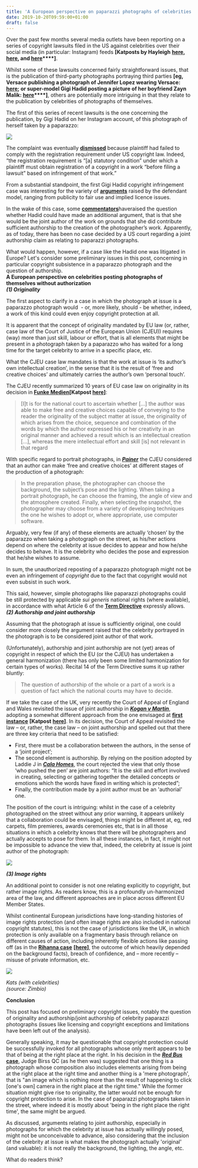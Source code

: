 ```yaml
---
title: 'A European perspective on paparazzi photographs of celebrities and lawsuits against celebrities over the posting of photographs of themselves '
date: 2019-10-20T09:59:00+01:00
draft: false
---
```


Over the past few months several media outlets have been reporting on a series of copyright lawsuits filed in the US against celebrities over their social media (in particular: Instagram) feeds **\[Katposts by Hayleigh** **[here](http://ipkitten.blogspot.com/2019/02/gigi-hadid-faces-another-copyright.html), [here](http://ipkitten.blogspot.com/2019/07/gigi-hadid-smile-for-copyright.html), and [here](http://ipkitten.blogspot.com/2019/08/gigi-hadid-instagram-copyright.html)****\]**.  
  
Whilst some of these lawsuits concerned fairly straightforward issues, that is the publication of third-party photographs portraying third parties **\[eg, Versace publishing a photograph of Jennifer Lopez wearing Versace:** **[here](http://www.thefashionlaw.com/home/versace-is-being-sued-for-posting-jlo-photos-on-instagram); or super-model Gigi Hadid posting a picture of her boyfriend Zayn Malik: [here](http://www.thefashionlaw.com/home/gigi-hadid-is-being-sued-for-a-third-time-for-posting-anothers-photo-on-her-instagram)****\]**, others are potentially more intriguing in that they relate to the publication by celebrities of photographs of themselves.

  
The first of this series of recent lawsuits is the one concerning the publication, by Gigi Hadid on her Instagram account, of this photograph of herself taken by a paparazzo: 

  

  

[![](https://1.bp.blogspot.com/-P0XyvDwVJgQ/XawUBUsqEkI/AAAAAAAAM1o/hdZZIMMakwQ15GRgPSx_Z-tf52funI0aQCLcBGAsYHQ/s320/spl5032602_024-embed_2019.jpg)](https://1.bp.blogspot.com/-P0XyvDwVJgQ/XawUBUsqEkI/AAAAAAAAM1o/hdZZIMMakwQ15GRgPSx_Z-tf52funI0aQCLcBGAsYHQ/s1600/spl5032602_024-embed_2019.jpg)

  

The complaint was eventually [**dismissed**](https://www.hollywoodreporter.com/thr-esq/gigi-hadid-beats-instagram-post-copyright-lawsuit-1225393) because plaintiff had failed to comply with the registration requirement under US copyright law. Indeed, “the registration requirement is “\[a\] statutory condition” under which a plaintiff must obtain registration of a copyright in a work “before filing a lawsuit” based on infringement of that work.”  
  
From a substantial standpoint, the first Gigi Hadid copyright infringement case was interesting for the variety of [**arguments**](http://www.thefashionlaw.com/home/supermodel-gigi-hadid-calls-instagram-photo-at-center-of-paparazzi-lawsuit-fair-use) raised by the defendant model, ranging from publicity to fair use and implied licence issues.  
  
In the wake of this case, some [**commentators**](https://www.hollywoodreporter.com/thr-esq/gigi-hadid-heroine-copyright-revolution-guest-column-1226378)haveraised the question whether Hadid could have made an additional argument, that is that she would be the joint author of the work on grounds that she did contribute sufficient authorship to the creation of the photographer’s work. Apparently, as of today, there has been no case decided by a US court regarding a joint authorship claim as relating to paparazzi photographs.  
  
What would happen, however, if a case like the Hadid one was litigated in Europe? Let's consider some preliminary issues in this post, concerning in particular copyright subsistence in a paparazzo photograph and the question of authorship.  
**A European perspective on celebrities posting photographs of themselves without authorization**  
**_(1) Originality_**  
  
The first aspect to clarify in a case in which the photograph at issue is a paparazzo photograph would  - or, more likely, should - be whether, indeed, a work of this kind could even enjoy copyright protection at all.  
  
It is apparent that the concept of originality mandated by EU law (or, rather, case law of the Court of Justice of the European Union (CJEU)) requires (way) more than just skill, labour or effort, that is all elements that might be present in a photograph taken by a paparazzo who has waited for a long time for the target celebrity to arrive in a specific place, etc.  
  
What the CJEU case law mandates is that the work at issue is ‘its author’s own intellectual creation’, in the sense that it is the result of ‘free and creative choices’ and ultimately carries the author’s own ‘personal touch’.  
  
The CJEU recently summarized 10 years of EU case law on originality in its decision in **[Funke Medien](http://curia.europa.eu/juris/liste.jsf?num=C-469/17)\[Katpost [here](http://ipkitten.blogspot.com/2019/07/breaking-cjeu-rules-that-freedom-of.html)\]**: 

  

> \[I\]t is for the national court to ascertain whether \[…\] the author was able to make free and creative choices capable of conveying to the reader the originality of the subject matter at issue, the originality of which arises from the choice, sequence and combination of the words by which the author expressed his or her creativity in an original manner and achieved a result which is an intellectual creation \[…\], whereas the mere intellectual effort and skill \[is\] not relevant in that regard 

  

With specific regard to portrait photographs, in _**[Painer](http://curia.europa.eu/juris/liste.jsf?&num=C-145/10)**_ the CJEU considered that an author can make ‘free and creative choices’ at different stages of the production of a photograph: 

> In the preparation phase, the photographer can choose the background, the subject’s pose and the lighting. When taking a portrait photograph, he can choose the framing, the angle of view and the atmosphere created. Finally, when selecting the snapshot, the photographer may choose from a variety of developing techniques the one he wishes to adopt or, where appropriate, use computer software. 

Arguably, very few (if any) of these elements are actually ‘chosen’ by the paparazzo when taking a photograph on the street, as his/her actions depend on where the celebrity at issue decides to appear and how he/she decides to behave. It is the celebrity who decides the pose and expression that he/she wishes to assume.  
  
In sum, the unauthorized reposting of a paparazzo photograph might not be even an infringement of _copyright_ due to the fact that copyright would not even subsist in such work.  
  
This said, however, simple photographs like paparazzi photographs could be still protected by applicable _sui generis_ national rights (where available), in accordance with what Article 6 of the [**Term Directive**](https://eur-lex.europa.eu/legal-content/EN/TXT/HTML/?uri=CELEX:32006L0116&from=EN) expressly allows.  
**_(2) Authorship and joint authorship_**  
  
Assuming that the photograph at issue is sufficiently original, one could consider more closely the argument raised that the celebrity portrayed in the photograph is to be considered joint author of that work.  
  
(Unfortunately), authorship and joint authorship are not (yet) areas of copyright in respect of which the EU (or the CJEU) has undertaken a general harmonization (there has only been some limited harmonization for certain types of works). Recital 14 of the Term Directive sums it up rather bluntly: 

> The question of authorship of the whole or a part of a work is a question of fact which the national courts may have to decide. 

  

If we take the case of the UK, very recently the Court of Appeal of England and Wales revisited the issue of joint authorship in [**_Kogan v Martin_**](https://www.bailii.org/cgi-bin/format.cgi?doc=/ew/cases/EWCA/Civ/2019/1645.html&query=(title:(+kogan+))+AND+(title:(+v+))+AND+(title:(+martin+))), adopting a somewhat different approach from the one envisaged at [**first instance**](https://www.bailii.org/ew/cases/EWHC/IPEC/2017/2927.html) **\[Katpost** [**here**](http://ipkitten.blogspot.com/2017/11/claim-of-joint-authorship-fails-in.html)**\]**. In its decision, the Court of Appeal revisited the law – or, rather, the case law – on joint authorship and spelled out that there are three key criteria that need to be satisfied:

*   First, there must be a collaboration between the authors, in the sense of a ‘joint project’; 
*   The second element is authorship. By relying on the position adopted by Laddie J in [**_Cala Homes_**](https://www.bailii.org/cgi-bin/redirect.cgi?path=/ew/cases/EWHC/Ch/1995/7.html), the court rejected the view that only those ‘who pushed the pen’ are joint authors: “It is the skill and effort involved in creating, selecting or gathering together the detailed concepts or emotions which the words have fixed in writing which is protected”;
*   Finally, the contribution made by a joint author must be an 'authorial' one.

The position of the court is intriguing: whilst in the case of a celebrity photographed on the street without any prior warning, it appears unlikely that a collaboration could be envisaged, things might be different at, eg, red carpets, film premieres, awards ceremonies etc, that is in all those situations in which a celebrity knows that there will be photographers and actually accepts to pose for them. In all these instances, in fact, it might not be impossible to advance the view that, indeed, the celebrity at issue is joint author of the photograph:

  

  

  

[![](https://1.bp.blogspot.com/-xYnvI7HWntU/XawXmfmsGRI/AAAAAAAAM10/38kW3QaTZ4UyFPsyZPYkp2H4qraptzmvQCLcBGAsYHQ/s640/Screenshot%2B2019-10-20%2Bat%2B09.15.03.png)](https://1.bp.blogspot.com/-xYnvI7HWntU/XawXmfmsGRI/AAAAAAAAM10/38kW3QaTZ4UyFPsyZPYkp2H4qraptzmvQCLcBGAsYHQ/s1600/Screenshot%2B2019-10-20%2Bat%2B09.15.03.png)

  

_**(3) Image rights**_  
  
An additional point to consider is not one relating explicitly to copyright, but rather image rights. As readers know, this is a profoundly un-harmonized area of the law, and different approaches are in place across different EU Member States.  
  
Whilst continental European jurisdictions have long-standing histories of image rights protection (and often image rights are also included in national copyright statutes), this is not the case of jurisdictions like the UK, in which protection is only available on a fragmentary basis through reliance on different causes of action, including inherently flexible actions like passing off (as in the **[Rihanna case](https://www.bailii.org/ew/cases/EWCA/Civ/2015/3.html)**  **\[[here](http://ipkitten.blogspot.com/2015/01/court-of-appeal-confirms-that-sale-of-t.html)\]**, the outcome of which heavily depended on the background facts), breach of confidence, and – more recently – misuse of private information, etc.  
  

[![](https://1.bp.blogspot.com/-GybR1A4RZ7M/XawdOrG7n9I/AAAAAAAAM2A/qeglG2P2hvgXoTN9NL5vOVkfP-94jQl-ACLcBGAsYHQ/s320/mlkRN5fQAM7l.jpg)](https://1.bp.blogspot.com/-GybR1A4RZ7M/XawdOrG7n9I/AAAAAAAAM2A/qeglG2P2hvgXoTN9NL5vOVkfP-94jQl-ACLcBGAsYHQ/s1600/mlkRN5fQAM7l.jpg)

_Kats (with celebrities)  
(source: Zimbio)_

**Conclusion**  
  
This post has focused on preliminary copyright issues, notably the question of originality and authorship/joint authorship of celebrity paparazzi photographs (issues like licensing and copyright exceptions and limitations have been left out of the analysis).  
  
Generally speaking, it may be questionable that copyright protection could be successfully invoked for all photographs whose only merit appears to be that of being at the right place at the right. In his decision in the **[_Red Bus_ case](https://www.bailii.org/ew/cases/EWPCC/2012/1.html)**, Judge Birss QC (as he then was) suggested that one thing is a photograph whose composition also includes elements arising from being at the right place at the right time and another thing is a 'mere photograph', that is "an image which is nothing more than the result of happening to click \[one's own\] camera in the right place at the right time." While the former situation might give rise to originality, the latter would not be enough for copyright protection to arise. In the case of paparazzi photographs taken in the street, where indeed it is mostly about 'being in the right place the right time', the same might be argued.  
  
As discussed, arguments relating to joint authorship, especially in photographs for which the celebrity at issue has actually willingly posed, might not be unconceivable to advance, also considering that the inclusion of the celebrity at issue is what makes the photograph actually 'original' (and valuable): it is not really the background, the lighting, the angle, etc.  
  
What do readers think?